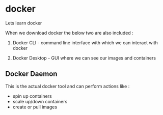 # docker

Lets learn docker 

When we download docker the below two are also included : 

1. Docker CLI - command line interface with which we can interact with docker

2. Docker Desktop -  GUI where we can see our images and containers

## Docker Daemon
This is the actual docker tool and can perform actions like : 
- spin up containers
- scale up/down containers
- create or pull images





